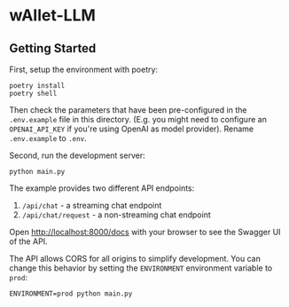 # wAIlet-LLM
## Getting Started

First, setup the environment with poetry:

```
poetry install
poetry shell
```

Then check the parameters that have been pre-configured in the `.env.example` file in this directory. (E.g. you might need to configure an `OPENAI_API_KEY` if you're using OpenAI as model provider). Rename `.env.example` to `.env`.

Second, run the development server:

```
python main.py
```

The example provides two different API endpoints:

1. `/api/chat` - a streaming chat endpoint
2. `/api/chat/request` - a non-streaming chat endpoint

Open [http://localhost:8000/docs](http://localhost:8000/docs) with your browser to see the Swagger UI of the API.

The API allows CORS for all origins to simplify development. You can change this behavior by setting the `ENVIRONMENT` environment variable to `prod`:

```
ENVIRONMENT=prod python main.py
```
